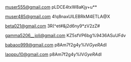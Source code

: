
muser555@gmail.com
pLDCE4txW8aKjy+u**

muser485@gmail.com
4!q8naxUILEBRkM4ETLA@X

beta021@gmail.com
3R(^et#&j2d6ny9*zV2zZ#

gamma5206__joli@gmail.com
KZ5sfVP6bg%9436ASuUFdv

babaoo999@gmail.com
p8Am7f2g4y%IV*GyeRA*dI

laoppu10@gmail.com
p8Am7f2g4y%IV*GyeRA*dI
